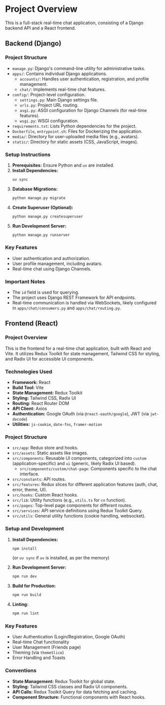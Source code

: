 # Project Overview

This is a full-stack real-time chat application, consisting of a Django backend API and a React frontend.

## Backend (Django)

### Project Structure

- `manage.py`: Django's command-line utility for administrative tasks.
- `apps/`: Contains individual Django applications.
    - `accounts/`: Handles user authentication, registration, and profile management.
    - `chat/`: Implements real-time chat features.
- `config/`: Project-level configuration.
    - `settings.py`: Main Django settings file.
    - `urls.py`: Project URL routing.
    - `asgi.py`: ASGI configuration for Django Channels (for real-time features).
    - `wsgi.py`: WSGI configuration.
- `requirements.txt`: Lists Python dependencies for the project.
- `Dockerfile`, `entrypoint.sh`: Files for Dockerizing the application.
- `media/`: Directory for user-uploaded media files (e.g., avatars).
- `static/`: Directory for static assets (CSS, JavaScript, images).

### Setup Instructions

1.  **Prerequisites:** Ensure Python and `uv` are installed.
2.  **Install Dependencies:**
    ```bash
    uv sync
    ```
3.  **Database Migrations:**
    ```bash
    python manage.py migrate
    ```
4.  **Create Superuser (Optional):**
    ```bash
    python manage.py createsuperuser
    ```
5.  **Run Development Server:**
    ```bash
    python manage.py runserver
    ```

### Key Features

-   User authentication and authorization.
-   User profile management, including avatars.
-   Real-time chat using Django Channels.

### Important Notes

-   The `id` field is used for querying.
-   The project uses Django REST Framework for API endpoints.
-   Real-time communication is handled via WebSockets, likely configured in `apps/chat/consumers.py` and `apps/chat/routing.py`.

## Frontend (React)

### Project Overview

This is the frontend for a real-time chat application, built with React and Vite. It utilizes Redux Toolkit for state management, Tailwind CSS for styling, and Radix UI for accessible UI components.

### Technologies Used

- **Framework:** React
- **Build Tool:** Vite
- **State Management:** Redux Toolkit
- **Styling:** Tailwind CSS, Radix UI
- **Routing:** React Router DOM
- **API Client:** Axios
- **Authentication:** Google OAuth (via `@react-oauth/google`), JWT (via `jwt-decode`)
- **Utilities:** `js-cookie`, `date-fns`, `framer-motion`

### Project Structure

- `src/app`: Redux store and hooks.
- `src/assets`: Static assets like images.
- `src/components`: Reusable UI components, categorized into `custom` (application-specific) and `ui` (generic, likely Radix UI based).
    - `src/components/custom/chat-page`: Components specific to the chat interface.
- `src/constants`: API routes.
- `src/features`: Redux slices for different application features (auth, chat, error, theme, UI).
- `src/hooks`: Custom React hooks.
- `src/lib`: Utility functions (e.g., `utils.ts` for `cn` function).
- `src/pages`: Top-level page components for different routes.
- `src/services`: API service definitions using Redux Toolkit Query.
- `src/utils`: General utility functions (cookie handling, websocket).

### Setup and Development

1.  **Install Dependencies:**
    ```bash
    npm install
    ```
    (or `uv sync` if `uv` is installed, as per the memory)

2.  **Run Development Server:**
    ```bash
    npm run dev
    ```

3.  **Build for Production:**
    ```bash
    npm run build
    ```

4.  **Linting:**
    ```bash
    npm run lint
    ```

### Key Features

- User Authentication (Login/Registration, Google OAuth)
- Real-time Chat functionality
- User Management (Friends page)
- Theming (via `themeSlice`)
- Error Handling and Toasts

### Conventions

- **State Management:** Redux Toolkit for global state.
- **Styling:** Tailwind CSS classes and Radix UI components.
- **API Calls:** Redux Toolkit Query for data fetching and caching.
- **Component Structure:** Functional components with React hooks.